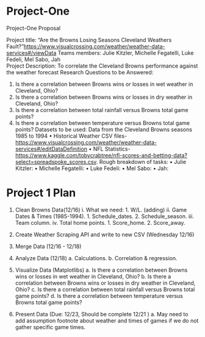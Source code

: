 # Project-One
Project-One Proposal

Project title: “Are the Browns Losing Seasons Cleveland Weathers Fault?”https://www.visualcrossing.com/weather/weather-data-services#/viewData
Teams members:  Julie Kitzler, Michelle Fegatelli, Luke Fedeli, Mel Sabo, Jah	 
Project Description:  To correlate the Cleveland Browns performance against the weather forecast 
Research Questions to be Answered:
1.	Is there a correlation between Browns wins or losses in wet weather in Cleveland, Ohio?
2.	Is there a correlation between Browns wins or losses in dry weather in Cleveland, Ohio?
3.	 Is there a correlation between total rainfall versus Browns total game points?
4.	Is there a correlation between temperature versus Browns total game points?
Datasets to be used: Data from the Cleveland Browns seasons 1985 to 1994
•	Historical Weather CSV files- https://www.visualcrossing.com/weather/weather-data-services#/editDataDefinition
•	NFL Statistics- https://www.kaggle.com/tobycrabtree/nfl-scores-and-betting-data?select=spreadspoke_scores.csv. 
Rough breakdown of tasks:
•	 Julie Kitzler:
•	 Michelle Fegatelli:
•	 Luke Fedeli:
•	 Mel Sabo:
•	Jah:

# Project 1 Plan 
1.	Clean Browns Data(12/16)
    i.	What we need:
        1. W/L. (adding) 
    ii.	Game Dates & Times (1985-1994).
        1. Schedule_dates.
        2. Schedule_season.	
    iii. Team column.
    iv.	Total home points.
        1. Score_home.
        2. Score_away.
        
2.	Create Weather Scraping API and write to new CSV (Wednesday 12/16)

3.	Merge Data (12/16 - 12/18)

4.	Analyze Data (12/18)
    a.	Calculations. 
    b.	Correlation & regression.
    
5.	Visualize Data (Matplotlibs)
    a.	Is there a correlation between Browns wins or losses in wet weather in Cleveland, Ohio?
    b.	Is there a correlation between Browns wins or losses in dry weather in Cleveland, Ohio?
    c.	Is there a correlation between total rainfall versus Browns total game points?
    d.	Is there a correlation between temperature versus Browns total game points?
    
6.	Present Data (Due: 12/23, Should be complete 12/21 )
    a.	May need to add assumption footnote about weather and times of games if we do not gather specific game times.
